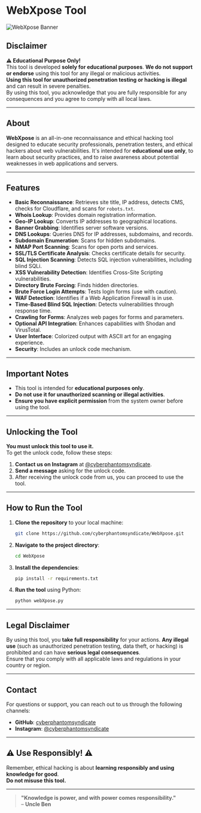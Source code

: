 # **WebXpose Tool**  
![WebXpose Banner](logo.jpeg)  

## **Disclaimer**  
**⚠️ Educational Purpose Only!**  
This tool is developed **solely for educational purposes**. **We do not support or endorse** using this tool for any illegal or malicious activities.  
**Using this tool for unauthorized penetration testing or hacking is illegal** and can result in severe penalties.  
By using this tool, you acknowledge that you are fully responsible for any consequences and you agree to comply with all local laws.

---

## **About**  
**WebXpose** is an all-in-one reconnaissance and ethical hacking tool designed to educate security professionals, penetration testers, and ethical hackers about web vulnerabilities. It's intended for **educational use only**, to learn about security practices, and to raise awareness about potential weaknesses in web applications and servers.

---

## **Features**  
- **Basic Reconnaissance**: Retrieves site title, IP address, detects CMS, checks for Cloudflare, and scans for `robots.txt`.
- **Whois Lookup**: Provides domain registration information.
- **Geo-IP Lookup**: Converts IP addresses to geographical locations.
- **Banner Grabbing**: Identifies server software versions.
- **DNS Lookups**: Queries DNS for IP addresses, subdomains, and records.
- **Subdomain Enumeration**: Scans for hidden subdomains.
- **NMAP Port Scanning**: Scans for open ports and services.
- **SSL/TLS Certificate Analysis**: Checks certificate details for security.
- **SQL Injection Scanning**: Detects SQL injection vulnerabilities, including blind SQLi.
- **XSS Vulnerability Detection**: Identifies Cross-Site Scripting vulnerabilities.
- **Directory Brute Forcing**: Finds hidden directories.
- **Brute Force Login Attempts**: Tests login forms (use with caution).
- **WAF Detection**: Identifies if a Web Application Firewall is in use.
- **Time-Based Blind SQL Injection**: Detects vulnerabilities through response time.
- **Crawling for Forms**: Analyzes web pages for forms and parameters.
- **Optional API Integration**: Enhances capabilities with Shodan and VirusTotal.
- **User Interface**: Colorized output with ASCII art for an engaging experience.
- **Security**: Includes an unlock code mechanism.

---

## **Important Notes**  
- This tool is intended for **educational purposes only**.  
- **Do not use it for unauthorized scanning or illegal activities**.  
- **Ensure you have explicit permission** from the system owner before using the tool.

---

## **Unlocking the Tool**  
**You must unlock this tool to use it.**  
To get the unlock code, follow these steps:

1. **Contact us on Instagram** at [@cyberphantomsyndicate](https://instagram.com/cyberphantomsyndicate).
2. **Send a message** asking for the unlock code.
3. After receiving the unlock code from us, you can proceed to use the tool.

---

## **How to Run the Tool**  
1. **Clone the repository** to your local machine:

    ```bash
    git clone https://github.com/cyberphantomsyndicate/WebXpose.git
    ```

2. **Navigate to the project directory**:

    ```bash
    cd WebXpose
    ```

3. **Install the dependencies**:

    ```bash
    pip install -r requirements.txt
    ```

4. **Run the tool** using Python:

    ```bash
    python webXpose.py
    ```

---

## **Legal Disclaimer**  
By using this tool, you **take full responsibility** for your actions. **Any illegal use** (such as unauthorized penetration testing, data theft, or hacking) is prohibited and can have **serious legal consequences**.  
Ensure that you comply with all applicable laws and regulations in your country or region.

---

## **Contact**  
For questions or support, you can reach out to us through the following channels:

- **GitHub**: [cyberphantomsyndicate](https://github.com/cyberphantomsyndicate)
- **Instagram**: [@cyberphantomsyndicate](https://instagram.com/cyberphantomsyndicate)

---

## **⚠️ Use Responsibly! ⚠️**  
Remember, ethical hacking is about **learning responsibly and using knowledge for good**.  
**Do not misuse this tool.**

---

> **"Knowledge is power, and with power comes responsibility."**  
– **Uncle Ben**
